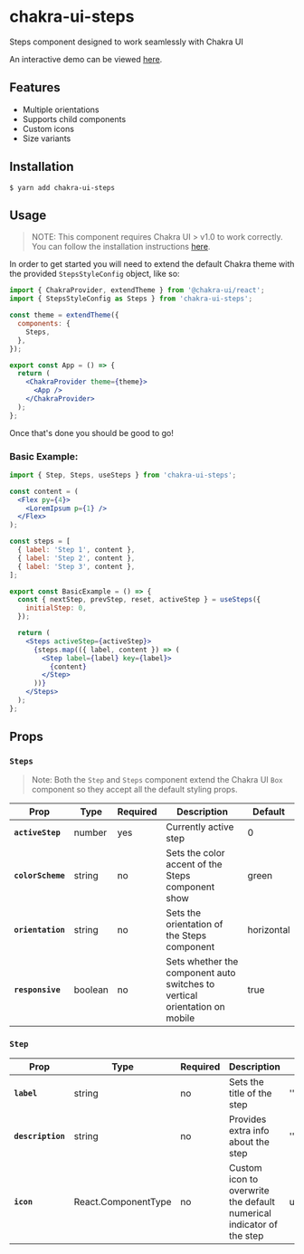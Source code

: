 # chakra-ui-steps

<p>
  Steps component designed to work seamlessly with Chakra UI
</p>
<p>
An interactive demo can be viewed <a target="_blank" href="https://jeanverster.github.io/chakra-ui-steps-site/" title="chakra ui steps demo site">here</a>.
</p>

## Features

- Multiple orientations
- Supports child components
- Custom icons
- Size variants

## Installation

`$ yarn add chakra-ui-steps`

## Usage

> NOTE: This component requires Chakra UI > v1.0 to work correctly. You can follow the installation instructions <a href="https://chakra-ui.com/docs/getting-started" target="_blank">here</a>.

In order to get started you will need to extend the default Chakra theme with the provided `StepsStyleConfig` object, like so:

```jsx
import { ChakraProvider, extendTheme } from '@chakra-ui/react';
import { StepsStyleConfig as Steps } from 'chakra-ui-steps';

const theme = extendTheme({
  components: {
    Steps,
  },
});

export const App = () => {
  return (
    <ChakraProvider theme={theme}>
      <App />
    </ChakraProvider>
  );
};
```

Once that's done you should be good to go!

### Basic Example:

```jsx
import { Step, Steps, useSteps } from 'chakra-ui-steps';

const content = (
  <Flex py={4}>
    <LoremIpsum p={1} />
  </Flex>
);

const steps = [
  { label: 'Step 1', content },
  { label: 'Step 2', content },
  { label: 'Step 3', content },
];

export const BasicExample = () => {
  const { nextStep, prevStep, reset, activeStep } = useSteps({
    initialStep: 0,
  });

  return (
    <Steps activeStep={activeStep}>
      {steps.map(({ label, content }) => (
        <Step label={label} key={label}>
          {content}
        </Step>
      ))}
    </Steps>
  );
};
```

## Props

### `Steps`

> Note: Both the `Step` and `Steps` component extend the Chakra UI `Box` component so they accept all the default styling props.

| Prop              | Type    | Required | Description                                                                | Default    |
| ----------------- | ------- | -------- | -------------------------------------------------------------------------- | ---------- |
| **`activeStep`**  | number  | yes      | Currently active step                                                      | 0          |
| **`colorScheme`** | string  | no       | Sets the color accent of the Steps component show                          | green      |
| **`orientation`** | string  | no       | Sets the orientation of the Steps component                                | horizontal |
| **`responsive`**  | boolean | no       | Sets whether the component auto switches to vertical orientation on mobile | true       |

### `Step`

| Prop              | Type                | Required | Description                                                          | Default   |
| ----------------- | ------------------- | -------- | -------------------------------------------------------------------- | --------- |
| **`label`**       | string              | no       | Sets the title of the step                                           | ''        |
| **`description`** | string              | no       | Provides extra info about the step                                   | ''        |
| **`icon`**        | React.ComponentType | no       | Custom icon to overwrite the default numerical indicator of the step | undefined |
